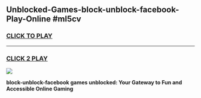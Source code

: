 
## Unblocked-Games-block-unblock-facebook-Play-Online #ml5cv
<h3>
<a href="https://news.freeplayer.one?title=block-unblock-facebook&ref=3">CLICK TO PLAY</a></h3>
<hr>

<h3>
<a href="https://news.freeplayer.one?title=block-unblock-facebook&ref=3">CLICK 2 PLAY</a>
  
</h3>

<a href="https://news.freeplayer.one?title=block-unblock-facebook&ref=3"><img src="https://clearcache.store/games.png"></a>


**block-unblock-facebook games unblocked: Your Gateway to Fun and Accessible Online Gaming**
